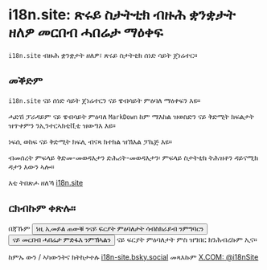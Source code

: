 # i18n.site: ጽሩይ ስታትቲክ ብዙሕ ቋንቋታት ዘለዎ መርበብ ሓበሬታ ማዕቀፍ

`i18n.site` ብዙሕ ቋንቋታት ዘለዎ፣ ጽሩይ ስታትቲክ ሰነድ ሳይት ጀነሬተር።

## መቕድም

`i18n.site` ናይ ሰነድ ሳይት ጀነሬተርን ናይ ዌብሳይት ምዕባለ ማዕቀፍን እዩ።

ሓድሽ ፓራዳይም ናይ ዌብሳይት ምዕባለ `MarkDown` ከም ማእከል ዝወስድን ናይ ቅድሚት ክፍልታት ዝጥቀምን ንኢንተርኣክቲቪቲ ዝውግእ እዩ።

ነፍሲ ወከፍ ናይ ቅድሚት ክፍሊ ብናጻ ክተክል ዝኽእል ፓኬጅ እዩ።

ብመሰረት ምፍላይ ቅድመ-መወዳእታን ድሕሪት-መወዳእታን፡ ምፍላይ ስታትቲክ ትሕዝቶን ዳይናሚክ ዳታን እውን ኣሎ።

እቲ ትበጽሖ ዘለኻ [i18n.site](/)

## ርክብኩም ቀጽሉ።

በጃኹም <button onclick="mailsub()">ነዚ ኢመይል ጠውቑ ንናይ ፍርያት ምዕባለታት ሳብስክራይብ ንምግባርን</button> <button onclick="webpush()">ናይ መርበብ ሓበሬታ ምድፋእ ንምኽኣልን</button> ናይ ፍርያት ምዕባለታት ምስ ዝግበር ክንሕብረኩም ኢና።

ከምኡ ውን / ኣካውንትና ክትከታተሉ [i18n-site.bsky.social](https://bsky.app/profile/i18n-site.bsky.social) መጻእኩም [X.COM: @i18nSite](https://x.com/i18nSite)